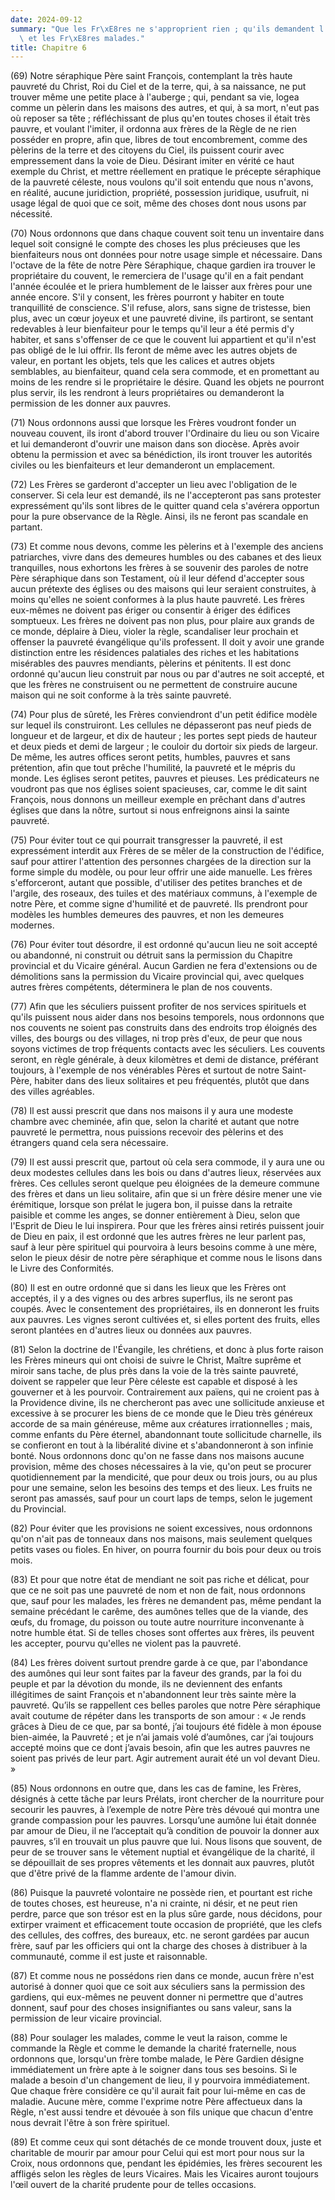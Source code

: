 ```yaml
---
date: 2024-09-12
summary: "Que les Fr\xE8res ne s'approprient rien ; qu'ils demandent l'aum\xF4ne ;\
  \ et les Fr\xE8res malades."
title: Chapitre 6
---
```




(69) Notre séraphique Père saint François, contemplant la très haute pauvreté du Christ, Roi du Ciel et de la terre, qui, à sa naissance, ne put trouver même une petite place à l'auberge ; qui, pendant sa vie, logea comme un pèlerin dans les maisons des autres, et qui, à sa mort, n'eut pas où reposer sa tête ; réfléchissant de plus qu'en toutes choses il était très pauvre, et voulant l'imiter, il ordonna aux frères de la Règle de ne rien posséder en propre, afin que, libres de tout encombrement, comme des pèlerins de la terre et des citoyens du Ciel, ils puissent courir avec empressement dans la voie de Dieu. Désirant imiter en vérité ce haut exemple du Christ, et mettre réellement en pratique le précepte séraphique de la pauvreté céleste, nous voulons qu'il soit entendu que nous n'avons, en réalité, aucune juridiction, propriété, possession juridique, usufruit, ni usage légal de quoi que ce soit, même des choses dont nous usons par nécessité.

 (70) Nous ordonnons que dans chaque couvent soit tenu un inventaire dans lequel soit consigné le compte des choses les plus précieuses que les bienfaiteurs nous ont données pour notre usage simple et nécessaire. Dans l'octave de la fête de notre Père Séraphique, chaque gardien ira trouver le propriétaire du couvent, le remerciera de l'usage qu'il en a fait pendant l'année écoulée et le priera humblement de le laisser aux frères pour une année encore. S'il y consent, les frères pourront y habiter en toute tranquillité de conscience. S'il refuse, alors, sans signe de tristesse, bien plus, avec un cœur joyeux et une pauvreté divine, ils partiront, se sentant redevables à leur bienfaiteur pour le temps qu'il leur a été permis d'y habiter, et sans s'offenser de ce que le couvent lui appartient et qu'il n'est pas obligé de le lui offrir. Ils feront de même avec les autres objets de valeur, en portant les objets, tels que les calices et autres objets semblables, au bienfaiteur, quand cela sera commode, et en promettant au moins de les rendre si le propriétaire le désire.  Quand les objets ne pourront plus servir, ils les rendront à leurs propriétaires ou demanderont la permission de les donner aux pauvres.

(71) Nous ordonnons aussi que lorsque les Frères voudront fonder un nouveau couvent, ils iront d'abord trouver l'Ordinaire du lieu ou son Vicaire et lui demanderont d'ouvrir une maison dans son diocèse. Après avoir obtenu la permission et avec sa bénédiction, ils iront trouver les autorités civiles ou les bienfaiteurs et leur demanderont un emplacement.

(72) Les Frères se garderont d'accepter un lieu avec l'obligation de le conserver. Si cela leur est demandé, ils ne l'accepteront pas sans protester expressément qu'ils sont libres de le quitter quand cela s'avérera opportun pour la pure observance de la Règle. Ainsi, ils ne feront pas scandale en partant.

 (73) Et comme nous devons, comme les pèlerins et à l'exemple des anciens patriarches, vivre dans des demeures humbles ou des cabanes et des lieux tranquilles, nous exhortons les frères à se souvenir des paroles de notre Père séraphique dans son Testament, où il leur défend d'accepter sous aucun prétexte des églises ou des maisons qui leur seraient construites, à moins qu'elles ne soient conformes à la plus haute pauvreté. Les frères eux-mêmes ne doivent pas ériger ou consentir à ériger des édifices somptueux. Les frères ne doivent pas non plus, pour plaire aux grands de ce monde, déplaire à Dieu, violer la règle, scandaliser leur prochain et offenser la pauvreté évangélique qu'ils professent. Il doit y avoir une grande distinction entre les résidences palatiales des riches et les habitations misérables des pauvres mendiants, pèlerins et pénitents. Il est donc ordonné qu'aucun lieu construit par nous ou par d'autres ne soit accepté, et que les frères ne construisent ou ne permettent de construire aucune maison qui ne soit conforme à la très sainte pauvreté.

 (74) Pour plus de sûreté, les Frères conviendront d'un petit édifice modèle sur lequel ils construiront. Les cellules ne dépasseront pas neuf pieds de longueur et de largeur, et dix de hauteur ; les portes sept pieds de hauteur et deux pieds et demi de largeur ; le couloir du dortoir six pieds de largeur. De même, les autres offices seront petits, humbles, pauvres et sans prétention, afin que tout prêche l'humilité, la pauvreté et le mépris du monde. Les églises seront petites, pauvres et pieuses. Les prédicateurs ne voudront pas que nos églises soient spacieuses, car, comme le dit saint François, nous donnons un meilleur exemple en prêchant dans d'autres églises que dans la nôtre, surtout si nous enfreignons ainsi la sainte pauvreté.

(75) Pour éviter tout ce qui pourrait transgresser la pauvreté, il est expressément interdit aux Frères de se mêler de la construction de l'édifice, sauf pour attirer l'attention des personnes chargées de la direction sur la forme simple du modèle, ou pour leur offrir une aide manuelle.  Les frères s'efforceront, autant que possible, d'utiliser des petites branches et de l'argile, des roseaux, des tuiles et des matériaux communs, à l'exemple de notre Père, et comme signe d'humilité et de pauvreté. Ils prendront pour modèles les humbles demeures des pauvres, et non les demeures modernes.

(76) Pour éviter tout désordre, il est ordonné qu'aucun lieu ne soit accepté ou abandonné, ni construit ou détruit sans la permission du Chapitre provincial et du Vicaire général. Aucun Gardien ne fera d'extensions ou de démolitions sans la permission du Vicaire provincial qui, avec quelques autres frères compétents, déterminera le plan de nos couvents.

(77) Afin que les séculiers puissent profiter de nos services spirituels et qu'ils puissent nous aider dans nos besoins temporels, nous ordonnons que nos couvents ne soient pas construits dans des endroits trop éloignés des villes, des bourgs ou des villages, ni trop près d'eux, de peur que nous soyons victimes de trop fréquents contacts avec les séculiers. Les couvents seront, en règle générale, à deux kilomètres et demi de distance, préférant toujours, à l'exemple de nos vénérables Pères et surtout de notre Saint-Père, habiter dans des lieux solitaires et peu fréquentés, plutôt que dans des villes agréables.

 (78) Il est aussi prescrit que dans nos maisons il y aura une modeste chambre avec cheminée, afin que, selon la charité et autant que notre pauvreté le permettra, nous puissions recevoir des pèlerins et des étrangers quand cela sera nécessaire.

(79) Il est aussi prescrit que, partout où cela sera commode, il y aura une ou deux modestes cellules dans les bois ou dans d'autres lieux, réservées aux frères. Ces cellules seront quelque peu éloignées de la demeure commune des frères et dans un lieu solitaire, afin que si un frère désire mener une vie érémitique, lorsque son prélat le jugera bon, il puisse dans la retraite paisible et comme les anges, se donner entièrement à Dieu, selon que l'Esprit de Dieu le lui inspirera. Pour que les frères ainsi retirés puissent jouir de Dieu en paix, il est ordonné que les autres frères ne leur parlent pas, sauf à leur père spirituel qui pourvoira à leurs besoins comme à une mère, selon le pieux désir de notre père séraphique et comme nous le lisons dans le Livre des Conformités.

 (80) Il est en outre ordonné que si dans les lieux que les Frères ont acceptés, il y a des vignes ou des arbres superflus, ils ne seront pas coupés. Avec le consentement des propriétaires, ils en donneront les fruits aux pauvres. Les vignes seront cultivées et, si elles portent des fruits, elles seront plantées en d'autres lieux ou données aux pauvres.

(81) Selon la doctrine de l'Évangile, les chrétiens, et donc à plus forte raison les Frères mineurs qui ont choisi de suivre le Christ, Maître suprême et miroir sans tache, de plus près dans la voie de la très sainte pauvreté, doivent se rappeler que leur Père céleste est capable et disposé à les gouverner et à les pourvoir. Contrairement aux païens, qui ne croient pas à la Providence divine, ils ne chercheront pas avec une sollicitude anxieuse et excessive à se procurer les biens de ce monde que le Dieu très généreux accorde de sa main généreuse, même aux créatures irrationnelles ;  mais, comme enfants du Père éternel, abandonnant toute sollicitude charnelle, ils se confieront en tout à la libéralité divine et s'abandonneront à son infinie bonté. Nous ordonnons donc qu'on ne fasse dans nos maisons aucune provision, même des choses nécessaires à la vie, qu'on peut se procurer quotidiennement par la mendicité, que pour deux ou trois jours, ou au plus pour une semaine, selon les besoins des temps et des lieux. Les fruits ne seront pas amassés, sauf pour un court laps de temps, selon le jugement du Provincial.

(82) Pour éviter que les provisions ne soient excessives, nous ordonnons qu'on n'ait pas de tonneaux dans nos maisons, mais seulement quelques petits vases ou fioles. En hiver, on pourra fournir du bois pour deux ou trois mois.

(83) Et pour que notre état de mendiant ne soit pas riche et délicat, pour que ce ne soit pas une pauvreté de nom et non de fait, nous ordonnons que, sauf pour les malades, les frères ne demandent pas, même pendant la semaine précédant le carême, des aumônes telles que de la viande, des œufs, du fromage, du poisson ou toute autre nourriture inconvenante à notre humble état. Si de telles choses sont offertes aux frères, ils peuvent les accepter, pourvu qu'elles ne violent pas la pauvreté.

(84) Les frères doivent surtout prendre garde à ce que, par l'abondance des aumônes qui leur sont faites par la faveur des grands, par la foi du peuple et par la dévotion du monde, ils ne deviennent des enfants illégitimes de saint François et n'abandonnent leur très sainte mère la pauvreté.  Qu’ils se rappellent ces belles paroles que notre Père séraphique avait coutume de répéter dans les transports de son amour : « Je rends grâces à Dieu de ce que, par sa bonté, j’ai toujours été fidèle à mon épouse bien-aimée, la Pauvreté ; et je n’ai jamais volé d’aumônes, car j’ai toujours accepté moins que ce dont j’avais besoin, afin que les autres pauvres ne soient pas privés de leur part. Agir autrement aurait été un vol devant Dieu. »

(85) Nous ordonnons en outre que, dans les cas de famine, les Frères, désignés à cette tâche par leurs Prélats, iront chercher de la nourriture pour secourir les pauvres, à l’exemple de notre Père très dévoué qui montra une grande compassion pour les pauvres. Lorsqu’une aumône lui était donnée par amour de Dieu, il ne l’acceptait qu’à condition de pouvoir la donner aux pauvres, s’il en trouvait un plus pauvre que lui.  Nous lisons que souvent, de peur de se trouver sans le vêtement nuptial et évangélique de la charité, il se dépouillait de ses propres vêtements et les donnait aux pauvres, plutôt que d'être privé de la flamme ardente de l'amour divin.

(86) Puisque la pauvreté volontaire ne possède rien, et pourtant est riche de toutes choses, est heureuse, n'a ni crainte, ni désir, et ne peut rien perdre, parce que son trésor est en la plus sûre garde, nous décidons, pour extirper vraiment et efficacement toute occasion de propriété, que les clefs des cellules, des coffres, des bureaux, etc. ne seront gardées par aucun frère, sauf par les officiers qui ont la charge des choses à distribuer à la communauté, comme il est juste et raisonnable.

(87) Et comme nous ne possédons rien dans ce monde, aucun frère n'est autorisé à donner quoi que ce soit aux séculiers sans la permission des gardiens, qui eux-mêmes ne peuvent donner ni permettre que d'autres donnent, sauf pour des choses insignifiantes ou sans valeur, sans la permission de leur vicaire provincial.

 (88) Pour soulager les malades, comme le veut la raison, comme le commande la Règle et comme le demande la charité fraternelle, nous ordonnons que, lorsqu'un frère tombe malade, le Père Gardien désigne immédiatement un frère apte à le soigner dans tous ses besoins. Si le malade a besoin d'un changement de lieu, il y pourvoira immédiatement. Que chaque frère considère ce qu'il aurait fait pour lui-même en cas de maladie. Aucune mère, comme l'exprime notre Père affectueux dans la Règle, n'est aussi tendre et dévouée à son fils unique que chacun d'entre nous devrait l'être à son frère spirituel.

(89) Et comme ceux qui sont détachés de ce monde trouvent doux, juste et charitable de mourir par amour pour Celui qui est mort pour nous sur la Croix, nous ordonnons que, pendant les épidémies, les frères secourent les affligés selon les règles de leurs Vicaires. Mais les Vicaires auront toujours l'œil ouvert de la charité prudente pour de telles occasions.

